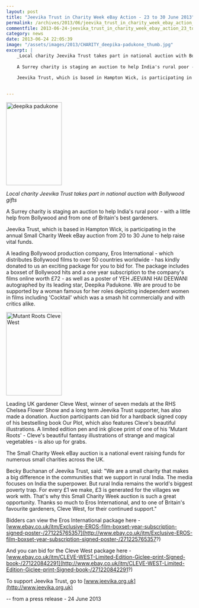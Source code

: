 ```yaml
---
layout: post
title: "Jeevika Trust in Charity Week eBay Action - 23 to 30 June 2013"
permalink: /archives/2013/06/jeevika_trust_in_charity_week_ebay_action_23_to_30.html
commentfile: 2013-06-24-jeevika_trust_in_charity_week_ebay_action_23_to_30
category: news
date: 2013-06-24 22:05:39
image: "/assets/images/2013/CHARITY_deepika-padukone_thumb.jpg"
excerpt: |
    _Local charity Jeevika Trust takes part in national auction with Bollywood gifts_
    
    A Surrey charity is staging an auction to help India's rural poor - with a little help from Bollywood and from one of Britain's best gardeners.
    
    Jeevika Trust, which is based in Hampton Wick, is participating in the annual Small Charity Week eBay auction from 20 to 30 June to help raise vital funds.
    

---
```


<a href="/assets/images/2013/CHARITY_deepika-padukone.jpg" title="See larger version of - deepika padukone"><img src="/assets/images/2013/CHARITY_deepika-padukone_thumb.jpg" width="150" height="224" alt="deepika padukone" class="photo right" /></a>

*Local charity Jeevika Trust takes part in national auction with Bollywood gifts*

A Surrey charity is staging an auction to help India's rural poor - with a little help from Bollywood and from one of Britain's best gardeners.

Jeevika Trust, which is based in Hampton Wick, is participating in the annual Small Charity Week eBay auction from 20 to 30 June to help raise vital funds.

A leading Bollywood production company, Eros International - which distributes Bollywood films to over 50 countries worldwide - has kindly donated to us an exciting package for you to bid for. The package includes a boxset of Bollywood hits and a one year subscription to the company's films online worth £72 - as well as a poster of YEH JEEVANI HAI DEEWANI autographed by its leading star, Deepika Padukone. We are proud to be supported by a woman famous for her roles depicting independent women in films including 'Cocktail' which was a smash hit commercially and with critics alike.

<a href="/assets/images/2013/CHARITY_Mutant_Roots_-_Cleve_West.jpg" title="See larger version of - Mutant Roots   Cleve West"><img src="/assets/images/2013/CHARITY_Mutant_Roots_-_Cleve_West_thumb.jpg" width="150" height="225" alt="Mutant Roots   Cleve West" class="photo right" /></a>

Leading UK gardener Cleve West, winner of seven medals at the RHS Chelsea Flower Show and a long term Jeevika Trust supporter, has also made a donation. Auction participants can bid for a hardback signed copy of his bestselling book Our Plot, which also features Cleve's beautiful illustrations. A limited edition pen and ink glicee print of one of his 'Mutant Roots' - Cleve's beautiful fantasy illustrations of strange and magical vegetables - is also up for grabs.

The Small Charity Week eBay auction is a national event raising funds for numerous small charities across the UK.

Becky Buchanan of Jeevika Trust, said: "We are a small charity that makes a big difference in the communities that we support in rural India. The media focuses on India the superpower. But rural India remains the world's biggest poverty trap. For every £1 we make, £3 is generated for the villages we work with. That's why this Small Charity Week auction is such a great opportunity. Thanks so much to Eros International, and to one of Britain's favourite gardeners, Cleve West, for their continued support."

Bidders can view the Eros International package here - [www.ebay.co.uk/itm/Exclusive-EROS-film-boxset-year-subscription-signed-poster-/271225765357](http://www.ebay.co.uk/itm/Exclusive-EROS-film-boxset-year-subscription-signed-poster-/271225765357?)

And you can bid for the Cleve West package here - [www.ebay.co.uk/itm/CLEVE-WEST-Limited-Edition-Giclee-print-Signed-book-/271220842291](http://www.ebay.co.uk/itm/CLEVE-WEST-Limited-Edition-Giclee-print-Signed-book-/271220842291?)

To support Jeevika Trust, go to [www.jeevika.org.uk](http://www.jeevika.org.uk)

-- from a press release - 24 June 2013
